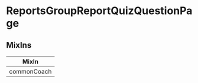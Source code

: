 # ReportsGroupReportQuizQuestionPage

## MixIns

<!-- @vuese:ReportsGroupReportQuizQuestionPage:mixIns:start -->
|MixIn|
|---|
|commonCoach|

<!-- @vuese:ReportsGroupReportQuizQuestionPage:mixIns:end -->
